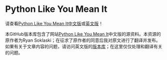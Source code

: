 # Python Like You Mean It
请查看[Python Like You Mean It中文版](https://cn.pythonlikeyoumeanit.com/)或[英文版](https://www.pythonlikeyoumeanit.com/)！

本GitHub版本库包含了网站[Python Like You Mean It](pythonlikeyoumeanit.com)中文版的源资料。本资源的原作者为Ryan Soklaski；在征求了原作者的同意后我对原文进行了翻译并发布。如果有关于文章内容的问题，请访问英文版的[版本库](https://www.github.com/rsokl/Learning_Python)；在这里仅仅处理和翻译有关的问题。
